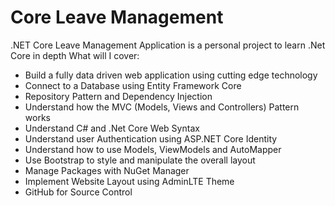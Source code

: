 # Core Leave Management
.NET Core Leave Management Application is a personal project to learn .Net Core in depth 
What will I cover:
- Build a fully data driven web application using cutting edge technology 
- Connect to a Database using Entity Framework Core
- Repository Pattern and Dependency Injection
- Understand how the MVC (Models, Views and Controllers) Pattern works
- Understand C# and .Net Core Web Syntax
- Understand user Authentication using ASP.NET Core Identity
- Understand how to use Models, ViewModels and AutoMapper 
- Use Bootstrap to style and manipulate the overall layout
- Manage Packages with NuGet Manager
- Implement Website Layout using AdminLTE Theme
- GitHub for Source Control
